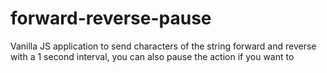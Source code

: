 # forward-reverse-pause
Vanilla JS application to send characters of the string forward and reverse with a 1 second interval, you can also pause the action if you want to
